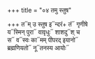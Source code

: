+++
title = "०४ तमु स्तुष"

+++
त᳓म् उ स्तुष इ᳓न्दरं+ तं᳓ गृणीषे  
य᳓स्मिन् पुरा᳓ वावृधुः᳓ शाशदु᳓श् च  
स᳓ व᳓स्वः का᳓मम् पीपरद् इयानो᳓  
ब्रह्मणियतो᳓ नू᳓तनस्य आयोः᳓
